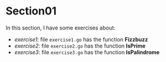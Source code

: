 # Section01

In this section, I have some exercises about:

- *exercise1*: file ```exercise1.go``` has the function **Fizzbuzz**
- *exercise2*: file ```exercise2.go``` has the function **IsPrime**
- *exercise3*: file ```exercise3.go``` has the function **IsPalindrome**
